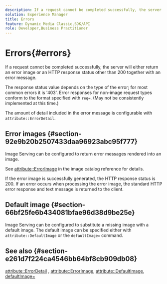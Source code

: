 ```yaml
---
description: If a request cannot be completed successfully, the server will either return an error image or an HTTP response status other than 200 together with an error message.
solution: Experience Manager
title: Errors
feature: Dynamic Media Classic,SDK/API
role: Developer,Business Practitioner
---
```


# Errors{#errors}

If a request cannot be completed successfully, the server will either return an error image or an HTTP response status other than 200 together with an error message.

The response status value depends on the type of the error; for most common errors it is '403'. Error responses for non-image request types conform to the format specified with `req=`. (May not be consistently implemented at this time.)

The amount of detail included in the error message is configurable with `attribute::ErrorDetail`.

## Error images {#section-92e9b20b2507433daa96923abc95f777}

Image Serving can be configured to return error messages rendered into an image.

See [attribute::ErrorImage](../../../../../is-api/image-catalog/image-serving-api-ref/c-image-catalog-reference/c-attributes-reference/r-errorimage.md#reference-c494d5d8b2584fe3800f35baabd0292c) in the image catalog reference for details.

If the error image is successfully generated, the HTTP response status is 200. If an error occurs when processing the error image, the standard HTTP error response and text message is returned to the client.

## Default image {#section-66bf25fe6b434081bfae96d38d9be25e}

Image Serving can be configured to substitute a missing image with a default image. The default image can be specified either with `attribute::DefaultImage` or the `defaultImage=` command.

## See also {#section-e261d7f224ca4546bb64bf8cb909db08}

[attribute::ErrorDetail](../../../../../is-api/image-catalog/image-serving-api-ref/c-image-catalog-reference/c-attributes-reference/r-errordetail.md#reference-4987c8cddcba4c88960170e49cafc561) , [attribute::ErrorImage](../../../../../is-api/image-catalog/image-serving-api-ref/c-image-catalog-reference/c-attributes-reference/r-errorimage.md#reference-c494d5d8b2584fe3800f35baabd0292c), [attribute::DefaultImage](../../../../../is-api/image-catalog/image-serving-api-ref/c-image-catalog-reference/c-attributes-reference/r-is-cat-defaultimage.md#reference-8e9900e129f54ed68462a3c2fc3bc433), [defaultImage=](../../../../../is-api/http-ref/image-serving-api-ref/c-http-protocol-reference/c-command-reference/r-is-http-defaultimage.md#reference-209aa6ce830f490483412eb26af67fd2) 
